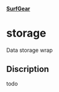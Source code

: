 #### [SurfGear](https://github.com/surfstudio/SurfGear)

# storage

Data storage wrap

## Discription

todo